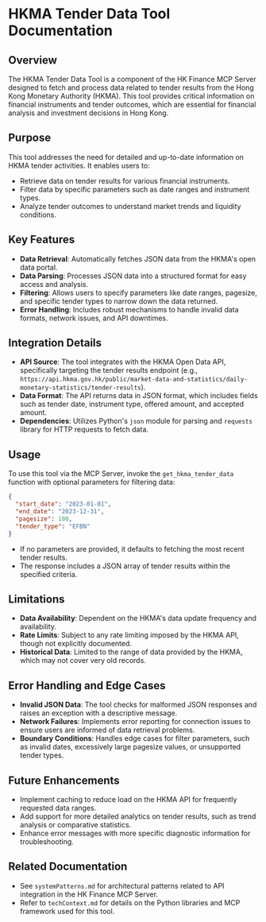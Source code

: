 # HKMA Tender Data Tool Documentation

## Overview
The HKMA Tender Data Tool is a component of the HK Finance MCP Server designed to fetch and process data related to tender results from the Hong Kong Monetary Authority (HKMA). This tool provides critical information on financial instruments and tender outcomes, which are essential for financial analysis and investment decisions in Hong Kong.

## Purpose
This tool addresses the need for detailed and up-to-date information on HKMA tender activities. It enables users to:
- Retrieve data on tender results for various financial instruments.
- Filter data by specific parameters such as date ranges and instrument types.
- Analyze tender outcomes to understand market trends and liquidity conditions.

## Key Features
- **Data Retrieval**: Automatically fetches JSON data from the HKMA's open data portal.
- **Data Parsing**: Processes JSON data into a structured format for easy access and analysis.
- **Filtering**: Allows users to specify parameters like date ranges, pagesize, and specific tender types to narrow down the data returned.
- **Error Handling**: Includes robust mechanisms to handle invalid data formats, network issues, and API downtimes.

## Integration Details
- **API Source**: The tool integrates with the HKMA Open Data API, specifically targeting the tender results endpoint (e.g., `https://api.hkma.gov.hk/public/market-data-and-statistics/daily-monetary-statistics/tender-results`).
- **Data Format**: The API returns data in JSON format, which includes fields such as tender date, instrument type, offered amount, and accepted amount.
- **Dependencies**: Utilizes Python's `json` module for parsing and `requests` library for HTTP requests to fetch data.

## Usage
To use this tool via the MCP Server, invoke the `get_hkma_tender_data` function with optional parameters for filtering data:
```json
{
  "start_date": "2023-01-01",
  "end_date": "2023-12-31",
  "pagesize": 100,
  "tender_type": "EFBN"
}
```
- If no parameters are provided, it defaults to fetching the most recent tender results.
- The response includes a JSON array of tender results within the specified criteria.

## Limitations
- **Data Availability**: Dependent on the HKMA's data update frequency and availability.
- **Rate Limits**: Subject to any rate limiting imposed by the HKMA API, though not explicitly documented.
- **Historical Data**: Limited to the range of data provided by the HKMA, which may not cover very old records.

## Error Handling and Edge Cases
- **Invalid JSON Data**: The tool checks for malformed JSON responses and raises an exception with a descriptive message.
- **Network Failures**: Implements error reporting for connection issues to ensure users are informed of data retrieval problems.
- **Boundary Conditions**: Handles edge cases for filter parameters, such as invalid dates, excessively large pagesize values, or unsupported tender types.

## Future Enhancements
- Implement caching to reduce load on the HKMA API for frequently requested data ranges.
- Add support for more detailed analytics on tender results, such as trend analysis or comparative statistics.
- Enhance error messages with more specific diagnostic information for troubleshooting.

## Related Documentation
- See `systemPatterns.md` for architectural patterns related to API integration in the HK Finance MCP Server.
- Refer to `techContext.md` for details on the Python libraries and MCP framework used for this tool.
